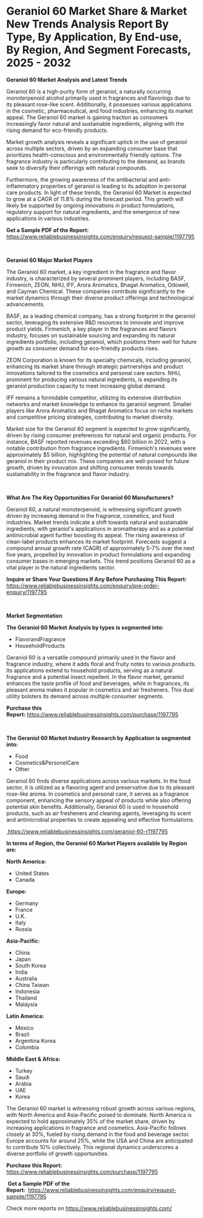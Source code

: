 <p><h1>Geraniol 60 Market Share & Market New Trends Analysis Report By Type, By Application, By End-use, By Region, And Segment Forecasts, 2025 - 2032</h1></p><p><strong>Geraniol 60 Market Analysis and Latest Trends</strong></p>
<p><p>Geraniol 60 is a high-purity form of geraniol, a naturally occurring monoterpenoid alcohol primarily used in fragrances and flavorings due to its pleasant rose-like scent. Additionally, it possesses various applications in the cosmetic, pharmaceutical, and food industries, enhancing its market appeal. The Geraniol 60 market is gaining traction as consumers increasingly favor natural and sustainable ingredients, aligning with the rising demand for eco-friendly products.</p><p>Market growth analysis reveals a significant uptick in the use of geraniol across multiple sectors, driven by an expanding consumer base that prioritizes health-conscious and environmentally friendly options. The fragrance industry is particularly contributing to the demand, as brands seek to diversify their offerings with natural compounds.</p><p>Furthermore, the growing awareness of the antibacterial and anti-inflammatory properties of geraniol is leading to its adoption in personal care products. In light of these trends, the Geraniol 60 Market is expected to grow at a CAGR of 11.8% during the forecast period. This growth will likely be supported by ongoing innovations in product formulations, regulatory support for natural ingredients, and the emergence of new applications in various industries.</p></p>
<p><strong>Get a Sample PDF of the Report:&nbsp;</strong> <a href="https://www.reliablebusinessinsights.com/enquiry/request-sample/1197795?utm_campaign=3000&utm_medium=2&utm_source=Github&utm_content=ia&utm_term=31032025&utm_id=geraniol-60">https://www.reliablebusinessinsights.com/enquiry/request-sample/1197795</a></p>
<p>&nbsp;</p>
<p><strong>Geraniol 60 Major Market Players</strong></p>
<p><p>The Geraniol 60 market, a key ingredient in the fragrance and flavor industry, is characterized by several prominent players, including BASF, Firmenich, ZEON, NHU, IFF, Arora Aromatics, Bhagat Aromatics, Odowell, and Cayman Chemical. These companies contribute significantly to the market dynamics through their diverse product offerings and technological advancements.</p><p>BASF, as a leading chemical company, has a strong footprint in the geraniol sector, leveraging its extensive R&D resources to innovate and improve product yields. Firmenich, a key player in the fragrances and flavors industry, focuses on sustainable sourcing and expanding its natural ingredients portfolio, including geraniol, which positions them well for future growth as consumer demand for eco-friendly products rises.</p><p>ZEON Corporation is known for its specialty chemicals, including geraniol, enhancing its market share through strategic partnerships and product innovations tailored to the cosmetics and personal care sectors. NHU, prominent for producing various natural ingredients, is expanding its geraniol production capacity to meet increasing global demand.</p><p>IFF remains a formidable competitor, utilizing its extensive distribution networks and market knowledge to enhance its geraniol segment. Smaller players like Arora Aromatics and Bhagat Aromatics focus on niche markets and competitive pricing strategies, contributing to market diversity.</p><p>Market size for the Geraniol 60 segment is expected to grow significantly, driven by rising consumer preferences for natural and organic products. For instance, BASF reported revenues exceeding $60 billion in 2022, with a notable contribution from fragrance ingredients. Firmenich's revenues were approximately $5 billion, highlighting the potential of natural compounds like geraniol in their product mix. These companies are well-poised for future growth, driven by innovation and shifting consumer trends towards sustainability in the fragrance and flavor industry.</p></p>
<p>&nbsp;</p>
<p><strong>What Are The Key Opportunities For Geraniol 60 Manufacturers?</strong></p>
<p><p>Geraniol 60, a natural monoterpenoid, is witnessing significant growth driven by increasing demand in the fragrance, cosmetics, and food industries. Market trends indicate a shift towards natural and sustainable ingredients, with geraniol's applications in aromatherapy and as a potential antimicrobial agent further boosting its appeal. The rising awareness of clean-label products enhances its market footprint. Forecasts suggest a compound annual growth rate (CAGR) of approximately 5-7% over the next five years, propelled by innovation in product formulations and expanding consumer bases in emerging markets. This trend positions Geraniol 60 as a vital player in the natural ingredients sector.</p></p>
<p><strong>Inquire or Share Your Questions If Any Before Purchasing This Report:</strong> <a href="https://www.reliablebusinessinsights.com/enquiry/pre-order-enquiry/1197795?utm_campaign=3000&utm_medium=2&utm_source=Github&utm_content=ia&utm_term=31032025&utm_id=geraniol-60">https://www.reliablebusinessinsights.com/enquiry/pre-order-enquiry/1197795</a></p>
<p>&nbsp;</p>
<p><strong>Market Segmentation</strong></p>
<p><strong>The Geraniol 60 Market Analysis by types is segmented into:</strong></p>
<p><ul><li>FlavorandFragrance</li><li>HouseholdProducts</li></ul></p>
<p><p>Geraniol 60 is a versatile compound primarily used in the flavor and fragrance industry, where it adds floral and fruity notes to various products. Its applications extend to household products, serving as a natural fragrance and a potential insect repellent. In the flavor market, geraniol enhances the taste profile of food and beverages, while in fragrances, its pleasant aroma makes it popular in cosmetics and air fresheners. This dual utility bolsters its demand across multiple consumer segments.</p></p>
<p><strong>Purchase this Report:&nbsp;</strong><a href="https://www.reliablebusinessinsights.com/purchase/1197795?utm_campaign=3000&utm_medium=2&utm_source=Github&utm_content=ia&utm_term=31032025&utm_id=geraniol-60">https://www.reliablebusinessinsights.com/purchase/1197795</a></p>
<p>&nbsp;</p>
<p><strong>The Geraniol 60 Market Industry Research by Application is segmented into:</strong></p>
<p><ul><li>Food</li><li>Cosmetics&PersonelCare</li><li>Other</li></ul></p>
<p><p>Geraniol 60 finds diverse applications across various markets. In the food sector, it is utilized as a flavoring agent and preservative due to its pleasant rose-like aroma. In cosmetics and personal care, it serves as a fragrance component, enhancing the sensory appeal of products while also offering potential skin benefits. Additionally, Geraniol 60 is used in household products, such as air fresheners and cleaning agents, leveraging its scent and antimicrobial properties to create appealing and effective formulations.</p></p>
<p><a href="https://www.reliablebusinessinsights.com/geraniol-60-r1197795?utm_campaign=3000&utm_medium=2&utm_source=Github&utm_content=ia&utm_term=31032025&utm_id=geraniol-60">&nbsp;https://www.reliablebusinessinsights.com/geraniol-60-r1197795</a></p>
<p><strong>In terms of Region, the Geraniol 60 Market Players available by Region are:</strong></p>
<p>
    <p> <strong> North America: </strong>
        <ul>
            <li>United States</li>
            <li>Canada</li>
        </ul>
        </p> 
    <p> <strong> Europe: </strong>
        <ul>
            <li>Germany</li>
            <li>France</li>
            <li>U.K.</li>
            <li>Italy</li>
            <li>Russia</li>
        </ul>
        </p> 
    <p> <strong> Asia-Pacific: </strong>
        <ul>
            <li>China</li>
            <li>Japan</li>
            <li>South Korea</li>
            <li>India</li>
            <li>Australia</li>
            <li>China Taiwan</li>
            <li>Indonesia</li>
            <li>Thailand</li>
            <li>Malaysia</li>
        </ul>
        </p> 
    <p> <strong> Latin America: </strong>
        <ul>
            <li>Mexico</li>
            <li>Brazil</li>
            <li>Argentina Korea</li>
            <li>Colombia</li>
        </ul>
        </p> 
    <p> <strong> Middle East & Africa: </strong>
        <ul>
            <li>Turkey</li>
            <li>Saudi</li>
            <li>Arabia</li>
            <li>UAE</li>
            <li>Korea</li>
        </ul>
    </p>
    </p>
<p><p>The Geraniol 60 market is witnessing robust growth across various regions, with North America and Asia-Pacific poised to dominate. North America is expected to hold approximately 35% of the market share, driven by increasing applications in fragrance and cosmetics. Asia-Pacific follows closely at 30%, fueled by rising demand in the food and beverage sector. Europe accounts for around 25%, while the USA and China are anticipated to contribute 10% collectively. This regional dynamics underscores a diverse portfolio of growth opportunities.</p></p>
<p><strong>Purchase this Report: </strong><a href="https://www.reliablebusinessinsights.com/purchase/1197795?utm_campaign=3000&utm_medium=2&utm_source=Github&utm_content=ia&utm_term=31032025&utm_id=geraniol-60">https://www.reliablebusinessinsights.com/purchase/1197795</a></p>
<p>&nbsp;<strong>Get a Sample PDF of the Report:&nbsp;&nbsp;</strong><a href="https://www.reliablebusinessinsights.com/enquiry/request-sample/1197795?utm_campaign=3000&utm_medium=2&utm_source=Github&utm_content=ia&utm_term=31032025&utm_id=geraniol-60">https://www.reliablebusinessinsights.com/enquiry/request-sample/1197795</a></p>
<p><strong></strong></p>
<p>Check more reports on <a href="https://www.reliablebusinessinsights.com/?utm_campaign=3000&utm_medium=2&utm_source=Github&utm_content=ia&utm_term=31032025&utm_id=geraniol-60">https://www.reliablebusinessinsights.com/</a></p>